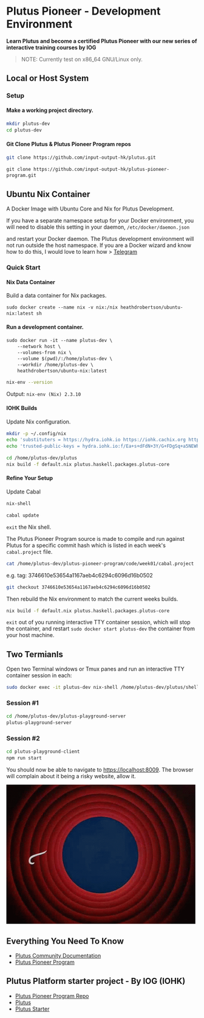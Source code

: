 # Plutus Pioneer - Development Environment
__Learn Plutus and become a certified Plutus Pioneer with our new series of interactive training courses by IOG__

> NOTE: Currently test on x86_64 GNU/Linux only.


## Local or Host System <a id="ubuntu-nix-plutus"></a>

### Setup

#### Make a working project directory.

```bash
mkdir plutus-dev
cd plutus-dev
```

#### Git Clone Plutus & Plutus Pioneer Program repos

```bash
git clone https://github.com/input-output-hk/plutus.git
```

```text
git clone https://github.com/input-output-hk/plutus-pioneer-program.git
```

## Ubuntu Nix Container<a id="ubuntu-nix-plutus"></a>

A Docker Image with Ubuntu Core and Nix for Plutus Development.  

If you have a separate namespace setup for your Docker environment, you will  need to disable this setting in your daemon, `/etc/docker/daemon.json`

and restart your Docker daemon.  The Plutus development environment will not run outside the host namespace.  If you are a Docker wizard and know how to do this, I would love to learn how &gt;  [Telegram](https://t.me/HeathDRobertson) 

### Quick Start

#### Nix Data Container

Build a data container for Nix packages.

```text
sudo docker create --name nix -v nix:/nix heathdrobertson/ubuntu-nix:latest sh
```

#### Run a development container.

```text
sudo docker run -it --name plutus-dev \
    --network host \
    --volumes-from nix \
    --volume $(pwd)/:/home/plutus-dev \
    --workdir /home/plutus-dev \
    heathdrobertson/ubuntu-nix:latest
```

```bash
nix-env --version
```

Output: `nix-env (Nix) 2.3.10`

#### IOHK Builds

Update Nix configuration.

```bash
mkdir -p ~/.config/nix
echo 'substituters = https://hydra.iohk.io https://iohk.cachix.org https://cache.nixos.org/' >> ~/.config/nix/nix.conf
echo 'trusted-public-keys = hydra.iohk.io:f/Ea+s+dFdN+3Y/G+FDgSq+a5NEWhJGzdjvKNGv0/EQ= iohk.cachix.org-1:DpRUyj7h7V830dp/i6Nti+NEO2/nhblbov/8MW7Rqoo= cache.nixos.org-1:6NCHdD59X431o0gWypbMrAURkbJ16ZPMQFGspcDShjY=' >> ~/.config/nix/nix.conf
```

```bash
cd /home/plutus-dev/plutus
nix build -f default.nix plutus.haskell.packages.plutus-core
```

#### Refine Your Setup

Update Cabal

```bash
nix-shell
```

```bash
cabal update
```

`exit` the Nix shell.

The Plutus Pioneer Program source is made to compile and run against Plutus for a specific commit hash which is listed in each week's `cabal.project` file.

```bash
cat /home/plutus-dev/plutus-pioneer-program/code/week01/cabal.project | less
```

e.g. tag: 3746610e53654a1167aeb4c6294c6096d16b0502

```bash
git checkout 3746610e53654a1167aeb4c6294c6096d16b0502
```

Then rebuild the Nix environment to match the current weeks builds.

```bash
nix build -f default.nix plutus.haskell.packages.plutus-core
```

`exit` out of you running interactive TTY container session, which will stop the container, and restart `sudo docker start plutus-dev` the container from your host machine.

## Two Termianls
Open two Terminal windows or Tmux panes and run an interactive TTY container session in each:

```bash
sudo docker exec -it plutus-dev nix-shell /home/plutus-dev/plutus/shell.nix
```
### Session #1
```bash
cd /home/plutus-dev/plutus-playground-server
plutus-playground-server
```

### Session #2
```bash
cd plutus-playground-client
npm run start
```
You should now be able to navigate to [https://localhost:8009](https://localhost:8009). The browser will complain about it being a risky website, allow it.

![The End](./the-end.gif)

## Everything You Need To Know
* [Plutus Community Documentation](https://docs.plutus-community.com/)
* [Plutus Pioneer Program](https://iohk.io/en/blog/posts/2021/04/01/everything-you-need-to-know-about-our-new-plutus-pioneer-program/)

## Plutus Platform starter project - By IOG (IOHK)

- [Plutus Pioneer Program Repo](https://github.com/input-output-hk/plutus-pioneer-program)
- [Plutus](https://github.com/input-output-hk/plutus.git)
- [Plutus Starter](https://github.com/input-output-hk/plutus-starter)
